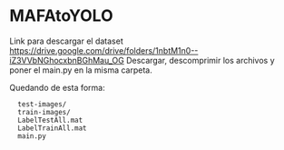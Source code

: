 # MAFAtoYOLO

Link para descargar el dataset https://drive.google.com/drive/folders/1nbtM1n0--iZ3VVbNGhocxbnBGhMau_OG
Descargar, descomprimir los archivos y poner el main.py en la misma carpeta. 

Quedando de esta forma:

      test-images/
      train-images/
      LabelTestAll.mat
      LabelTrainAll.mat
      main.py
